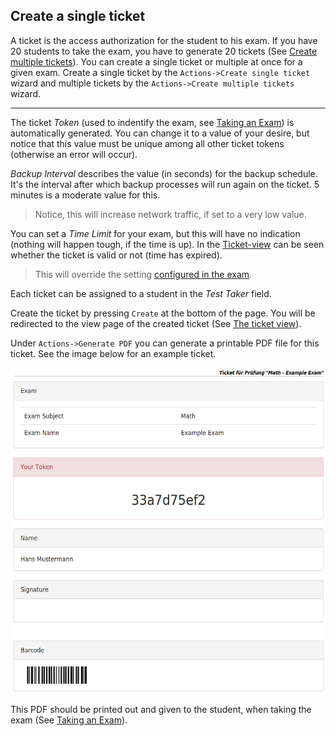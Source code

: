 ## Create a single ticket

A ticket is the access authorization for the student to his exam. If you have 20 students to take the exam, you have to generate 20 tickets (See [Create multiple tickets](create-multiple-tickets.md)). You can create a single ticket or multiple at once for a given exam. Create a single ticket by the `Actions->Create single ticket` wizard and multiple tickets by the `Actions->Create multiple tickets` wizard.

-----

The ticket *Token* (used to indentify the exam, see [Taking an Exam](take-exam.md)) is automatically generated. You can change it to a value of your desire, but notice that this value must be unique among all other ticket tokens (otherwise an error will occur).

*Backup Interval* describes the value (in seconds) for the backup schedule. It's the interval after which backup processes will run again on the ticket. 5 minutes is a moderate value for this.

> Notice, this will increase network traffic, if set to a very low value.

You can set a *Time Limit* for your exam, but this will have no indication (nothing will happen tough, if the time is up). In the [Ticket-view](ticket-view.md) can be seen whether the ticket is valid or not (time has expired).

> This will override the setting [configured in the exam](create-exam.md).

Each ticket can be assigned to a student in the *Test Taker* field.

Create the ticket by pressing `Create` at the bottom of the page. You will be redirected to the view page of the created ticket (See [The ticket view](ticket-view.md)).

Under `Actions->Generate PDF` you can generate a printable PDF file for this ticket. See the image below for an example ticket.

![PDF of ticket](img/ticket-pdf.png)

This PDF should be printed out and given to the student, when taking the exam (See [Taking an Exam](take-exam.md)).